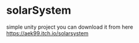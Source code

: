 # solarSystem
simple unity project 
you can download it from here https://aek99.itch.io/solarsystem
